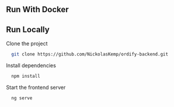 ## Run With Docker

## Run Locally

Clone the project

```bash
  git clone https://github.com/NickolasKemp/ordify-backend.git
```

Install dependencies

```bash
  npm install
```

Start the frontend server
```bash
  ng serve
```
